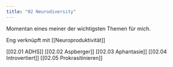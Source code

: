 ```yaml
---
title: "02 Neurodiversity"
---
```


Momentan eines meiner der wichtigsten Themen für mich. 

Eng verknüpft mit [[Neuroproduktivität]]

[[02.01 ADHS]] 
[[02.02 Aspberger]]
[[02.03 Aphantasie]]
[[02.04 Introvertiert]]
[[02.05 Prokrasitinieren]] 